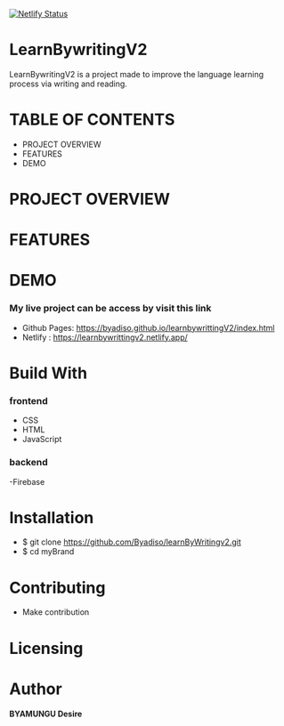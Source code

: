 [![Netlify Status](https://api.netlify.com/api/v1/badges/bfc4eb23-4749-4753-8708-d8eac0c3594a/deploy-status)](https://app.netlify.com/sites/learnbywritingv2/deploys)

# LearnBywritingV2

LearnBywritingV2 is a project made to improve the language learning process via writing and reading.

# TABLE OF CONTENTS

- PROJECT OVERVIEW
- FEATURES
- DEMO

# PROJECT OVERVIEW

# FEATURES

# DEMO

### My live project can be access by visit this link 

- Github Pages: https://byadiso.github.io/learnbywrittingV2/index.html
- Netlify : https://learnbywrittingv2.netlify.app/


# Build With

### frontend

- CSS
- HTML
- JavaScript

### backend
-Firebase

# Installation

- \$ git clone https://github.com/Byadiso/learnByWritingv2.git
- \$ cd myBrand

# Contributing

- Make contribution

# Licensing

# Author

**BYAMUNGU Desire**
